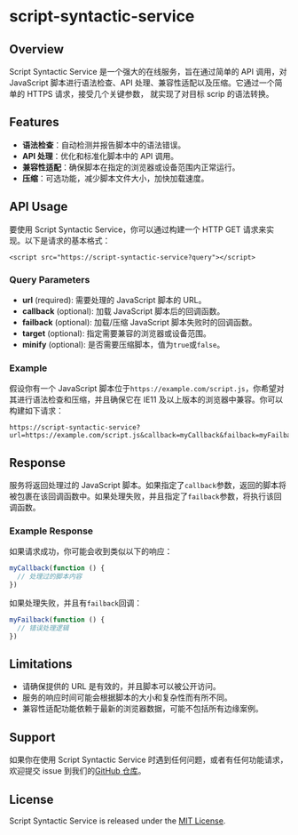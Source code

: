 # script-syntactic-service

## Overview

Script Syntactic Service 是一个强大的在线服务，旨在通过简单的 API 调用，对 JavaScript 脚本进行语法检查、API 处理、兼容性适配以及压缩。它通过一个简单的 HTTPS 请求，接受几个关键参数， 就实现了对目标 scrip 的语法转换。

## Features

- **语法检查**：自动检测并报告脚本中的语法错误。
- **API 处理**：优化和标准化脚本中的 API 调用。
- **兼容性适配**：确保脚本在指定的浏览器或设备范围内正常运行。
- **压缩**：可选功能，减少脚本文件大小，加快加载速度。

## API Usage

要使用 Script Syntactic Service，你可以通过构建一个 HTTP GET 请求来实现。以下是请求的基本格式：

```
<script src="https://script-syntactic-service?query"></script>
```

### Query Parameters

- **url** (required): 需要处理的 JavaScript 脚本的 URL。
- **callback** (optional): 加载 JavaScript 脚本后的回调函数。
- **failback** (optional): 加载/压缩 JavaScript 脚本失败时的回调函数。
- **target** (optional): 指定需要兼容的浏览器或设备范围。
- **minify** (optional): 是否需要压缩脚本，值为`true`或`false`。

### Example

假设你有一个 JavaScript 脚本位于`https://example.com/script.js`，你希望对其进行语法检查和压缩，并且确保它在 IE11 及以上版本的浏览器中兼容。你可以构建如下请求：

```
https://script-syntactic-service?url=https://example.com/script.js&callback=myCallback&failback=myFailback&target=IE11&minify=true
```

## Response

服务将返回处理过的 JavaScript 脚本。如果指定了`callback`参数，返回的脚本将被包裹在该回调函数中。如果处理失败，并且指定了`failback`参数，将执行该回调函数。

### Example Response

如果请求成功，你可能会收到类似以下的响应：

```javascript
myCallback(function () {
  // 处理过的脚本内容
})
```

如果处理失败，并且有`failback`回调：

```javascript
myFailback(function () {
  // 错误处理逻辑
})
```

## Limitations

- 请确保提供的 URL 是有效的，并且脚本可以被公开访问。
- 服务的响应时间可能会根据脚本的大小和复杂性而有所不同。
- 兼容性适配功能依赖于最新的浏览器数据，可能不包括所有边缘案例。

## Support

如果你在使用 Script Syntactic Service 时遇到任何问题，或者有任何功能请求，欢迎提交 issue 到我们的[GitHub 仓库](https://github.com/xigua1994/script-syntactic-service)。

## License

Script Syntactic Service is released under the [MIT License](LICENSE).
